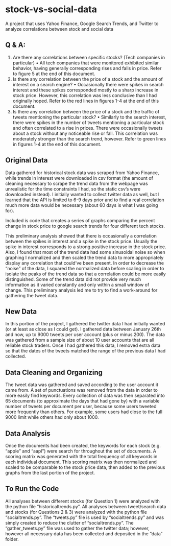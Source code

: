 # stock-vs-social-data
A project that uses Yahoo Finance, Google Search Trends, and Twitter to analyze correlations between stock and social data


Q & A:
------
1.	Are there any correlations between specific stocks? (Tech companies in particular)
•	All tech companies that were monitored exhibited similar behavior, having generally corresponding rises and falls in price. Refer to figure 5 at the end of this document.
2.	Is there any correlation between the price of a stock and the amount of interest on a search engine?
•	Occasionally there were spikes in search interest and these spikes corresponded mostly to a sharp increase in stock price. However, this correlation was less conclusive than I had originally hoped. Refer to the red lines in figures 1-4 at the end of this document.
3.	Is there any correlation between the price of a stock and the traffic of tweets mentioning the particular stock?
•	Similarly to the search interest, there were spikes in the number of tweets mentioning a particular stock and often correlated to a rise in prices. There were occasionally tweets about a stock without any noticeable rise or fall. This correlation was moderately stronger than the search trend, however. Refer to green lines in figures 1-4 at the end of this document.

Original Data
-------------
Data gathered for historical stock data was scraped from Yahoo Finance, while trends in interest were downloaded in csv format (the amount of cleaning necessary to scrape the trend data from the webpage was unrealistic for the time constraints I had, so the static csv’s were downloaded instead). I initially wanted to collect twitter data as well, but I learned that the API is limited to 6-9 days prior and to find a real correlation much more data would be necessary (about 60 days is what I was going for).

Included is code that creates a series of graphs comparing the percent change in stock price to google search trends for four different tech stocks.

This preliminary analysis showed that there is occasionally a correlation between the spikes in interest and a spike in the stock price. Usually the spike in interest corresponds to a strong positive increase in the stock price. Also, I found that most of the trend data had some sinusoidal noise so when graphing I normalized and then scaled the trend data to more appropriately display any correlation that could’ve been present. In order to decrease the “noise” of the data, I squared the normalized data before scaling in order to isolate the peaks of the trend data so that a correlation could be more easily distinguished. Some of the trend data did not provide very much information as it varied constantly and only within a small window of change. This preliminary analysis led me to try to find a work-around for gathering the tweet data.

New Data
--------
In this portion of the project, I gathered the twitter data I had initially wanted (or at least as close as I could get). I gathered data between January 26th and now, up to 9000 tweets per user account (plus or minus 200). The data was gathered from a sample size of about 10 user accounts that are all reliable stock traders. Once I had gathered this data, I removed extra data so that the dates of the tweets matched the range of the previous data I had collected.

Data Cleaning and Organizing
----------------------------
The tweet data was gathered and saved according to the user account it came from. A set of punctuations was removed from the data in order to more easily find keywords. Every collection of data was then separated into 65 documents (to approximate the days that had gone by) with a variable number of tweets per document per user, because some users tweeted more frequently than others. For example, some users had close to the full 9000 limit while others had only about 1000. 

Data Analysis
-------------
Once the documents had been created, the keywords for each stock (e.g. “apple” and “aapl”) were search for throughout the set of documents. A scoring matrix was generated with the total frequency of all keywords in each individual document. This scoring matrix was then normalized and scaled to be comparable to the stock price data, then added to the previous graphs from the last portion of the project.

To Run the Code
---------------
All analyses between different stocks (for Question 1) were analyzed with the python file “historicaltrends.py”. All analyses between tweet/search data and stocks (for Questions 2 & 3) were analyzed with the python file “socialtrends.py”. The “tweets.py” file is used by “socialtrends.py” and was simply created to reduce the clutter of “socialtrends.py”. The “gather_tweets.py” file was used to gather the twitter data; however, however all necessary data has been collected and deposited in the “data” folder.
